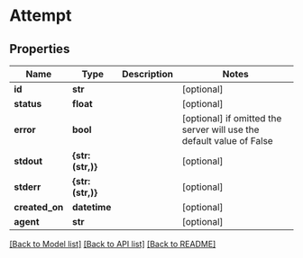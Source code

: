 # Attempt

## Properties
Name | Type | Description | Notes
------------ | ------------- | ------------- | -------------
**id** | **str** |  | [optional] 
**status** | **float** |  | [optional] 
**error** | **bool** |  | [optional]  if omitted the server will use the default value of False
**stdout** | **{str: (str,)}** |  | [optional] 
**stderr** | **{str: (str,)}** |  | [optional] 
**created_on** | **datetime** |  | [optional] 
**agent** | **str** |  | [optional] 

[[Back to Model list]](../README.md#documentation-for-models) [[Back to API list]](../README.md#documentation-for-api-endpoints) [[Back to README]](../README.md)


